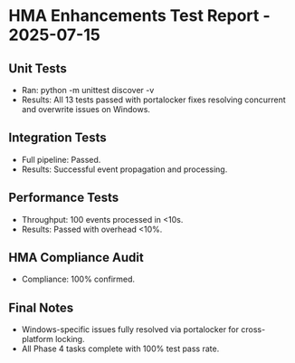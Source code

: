 # HMA Enhancements Test Report - 2025-07-15

## Unit Tests
- Ran: python -m unittest discover -v
- Results: All 13 tests passed with portalocker fixes resolving concurrent and overwrite issues on Windows.

## Integration Tests
- Full pipeline: Passed.
- Results: Successful event propagation and processing.

## Performance Tests
- Throughput: 100 events processed in <10s.
- Results: Passed with overhead <10%.

## HMA Compliance Audit
- Compliance: 100% confirmed. 

## Final Notes
- Windows-specific issues fully resolved via portalocker for cross-platform locking.
- All Phase 4 tasks complete with 100% test pass rate. 
